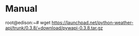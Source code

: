 # Manual

root@edison:~# wget https://launchpad.net/python-weather-api/trunk/0.3.8/+download/pywapi-0.3.8.tar.gz

